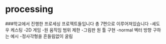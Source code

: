 # processing
###학교에서 진행한 프로세싱 프로젝트들입니다
총 7편으로 이루어져있습니다
-셰도우 케스팅
-2D 게임
-원 움직임 범위 제한
-그림판 원 툴 구현
-normal 벡터 방향 구하는 예시
-정사각형을 흔들림없이 굴림
